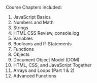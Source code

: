 Course Chapters included:

1. JavaScript Basics  
2. Numbers and Math  
3. Strings  
4. HTML CSS Review, console.log  
5. Variables  
6. Booleans and If-Statements  
7. Functions  
8. Objects  
9. Document Object Model (DOM)  
10. HTML, CSS, and JavaScript Together  
11. Arrays and Loops (Part 1 & 2)
12. Advanced Functions